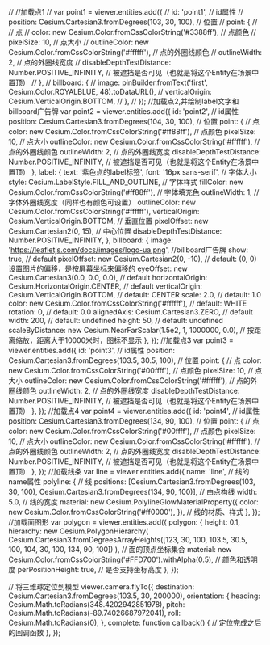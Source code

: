 
// //加载点1
// var point1 = viewer.entities.add({
//   id: 'point1', // id属性
//   position: Cesium.Cartesian3.fromDegrees(103, 30, 100), // 位置
//   point: {
//     // 点
//     color: new Cesium.Color.fromCssColorString('#3388ff'), // 点颜色
//     pixelSize: 10, // 点大小
//     outlineColor: new Cesium.Color.fromCssColorString('#ffffff'), // 点的外圈线颜色
//     outlineWidth: 2, // 点的外圈线宽度
//     disableDepthTestDistance: Number.POSITIVE_INFINITY, // 被遮挡是否可见（也就是将这个Entity在场景中置顶）
//   },
//   billboard: {
//     image: pinBuilder.fromText('first', Cesium.Color.ROYALBLUE, 48).toDataURL(),
//     verticalOrigin: Cesium.VerticalOrigin.BOTTOM,
//   },
// });
//加载点2,并绘制label文字和billboard广告牌
var point2 = viewer.entities.add({
  id: 'point2', // id属性
  position: Cesium.Cartesian3.fromDegrees(104, 30, 100), // 位置
  point: {
    // 点
    color: new Cesium.Color.fromCssColorString('#ff88ff'), // 点颜色
    pixelSize: 10, // 点大小
    outlineColor: new Cesium.Color.fromCssColorString('#ffffff'), // 点的外圈线颜色
    outlineWidth: 2, // 点的外圈线宽度
    disableDepthTestDistance: Number.POSITIVE_INFINITY, // 被遮挡是否可见（也就是将这个Entity在场景中置顶）
  },
  label: {
    text: '紫色点的label标签',
    font: '16px sans-serif', // 字体大小
    style: Cesium.LabelStyle.FILL_AND_OUTLINE, // 字体样式
    fillColor: new Cesium.Color.fromCssColorString('#ff88ff'), // 字体填充色
    outlineWidth: 1, // 字体外圈线宽度（同样也有颜色可设置）
    outlineColor: new Cesium.Color.fromCssColorString('#ffffff'),
    verticalOrigin: Cesium.VerticalOrigin.BOTTOM, // 垂直位置
    pixelOffset: new Cesium.Cartesian2(0, 15), // 中心位置
    disableDepthTestDistance: Number.POSITIVE_INFINITY,
  },
  billboard: {
    image: 'https://leafletjs.com/docs/images/logo-ua.png', //billboard广告牌
    show: true, // default
    pixelOffset: new Cesium.Cartesian2(0, -10), // default: (0, 0)设置图片的偏移，是按屏幕坐标来偏移的
    eyeOffset: new Cesium.Cartesian3(0.0, 0.0, 0.0), // default
    horizontalOrigin: Cesium.HorizontalOrigin.CENTER, // default
    verticalOrigin: Cesium.VerticalOrigin.BOTTOM, // default: CENTER
    scale: 2.0, // default: 1.0
    color: new Cesium.Color.fromCssColorString('#ffffff'), // default: WHITE
    rotation: 0, // default: 0.0
    alignedAxis: Cesium.Cartesian3.ZERO, // default
    width: 200, // default: undefined
    height: 50, // default: undefined
    scaleByDistance: new Cesium.NearFarScalar(1.5e2, 1, 1000000, 0.0), // 按距离缩放，距离大于10000米时，图标不显示
  },
});
//加载点3
var point3 = viewer.entities.add({
  id: 'point3', // id属性
  position: Cesium.Cartesian3.fromDegrees(103.5, 30.5, 100), // 位置
  point: {
    // 点
    color: new Cesium.Color.fromCssColorString('#00ffff'), // 点颜色
    pixelSize: 10, // 点大小
    outlineColor: new Cesium.Color.fromCssColorString('#ffffff'), // 点的外圈线颜色
    outlineWidth: 2, // 点的外圈线宽度
    disableDepthTestDistance: Number.POSITIVE_INFINITY, // 被遮挡是否可见（也就是将这个Entity在场景中置顶）
  },
});
//加载点4
var point4 = viewer.entities.add({
  id: 'point4', // id属性
  position: Cesium.Cartesian3.fromDegrees(134, 90, 100), // 位置
  point: {
    // 点
    color: new Cesium.Color.fromCssColorString('#00ffff'), // 点颜色
    pixelSize: 10, // 点大小
    outlineColor: new Cesium.Color.fromCssColorString('#ffffff'), // 点的外圈线颜色
    outlineWidth: 2, // 点的外圈线宽度
    disableDepthTestDistance: Number.POSITIVE_INFINITY, // 被遮挡是否可见（也就是将这个Entity在场景中置顶）
  },
});
//加载线条
var line = viewer.entities.add({
  name: 'line', // 线的name属性
  polyline: {
    // 线
    positions: [Cesium.Cartesian3.fromDegrees(103, 30, 100), Cesium.Cartesian3.fromDegrees(134, 90, 100)], // 由点构线
    width: 5.0, // 线的宽度
    material: new Cesium.PolylineGlowMaterialProperty({
      color: new Cesium.Color.fromCssColorString('#ff0000'),
    }), // 线的材质、样式
  },
});
//加载面图形
var polygon = viewer.entities.add({
  polygon: {
    height: 0.1,
    hierarchy: new Cesium.PolygonHierarchy(
      Cesium.Cartesian3.fromDegreesArrayHeights([123, 30, 100, 103.5, 30.5, 100, 104, 30, 100, 134, 90, 100])
    ), // 面的顶点坐标集合
    material: new Cesium.Color.fromCssColorString('#FFD700').withAlpha(0.5), // 颜色和透明度
    perPositionHeight: true, // 是否支持坐标高度
  },
});

// 将三维球定位到模型
viewer.camera.flyTo({
  destination: Cesium.Cartesian3.fromDegrees(103.5, 30, 200000),
  orientation: {
    heading: Cesium.Math.toRadians(348.4202942851978),
    pitch: Cesium.Math.toRadians(-89.74026687972041),
    roll: Cesium.Math.toRadians(0),
  },
  complete: function callback() {
    // 定位完成之后的回调函数
  },
});
